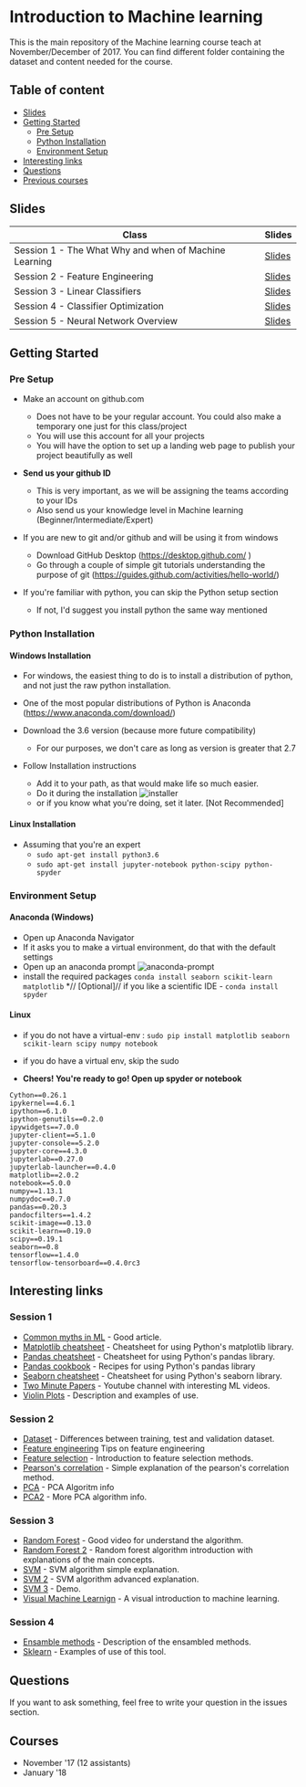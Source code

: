 # Introduction to Machine learning 

This is the main repository of the Machine learning course teach at November/December of 2017. You can find different folder containing the dataset and content needed for the course.

## Table of content

* [Slides](#slides)
* [Getting Started](#getting-started)
  * [Pre Setup](#pre-setup)
  * [Python Installation](#python-installation)
  * [Environment Setup](#environment-setup)
* [Interesting links](#interesting-links)
* [Questions](#questions)
* [Previous courses](#courses)

## Slides

| Class | Slides |
| ------ | ------ |
| Session 1 - The What Why and when of Machine Learning | [Slides](https://docs.google.com/presentation/d/13au8KeMavSuW1GjYMbFT2rWlb6EVjEgINNsbdidjoFE/edit?usp=sharing) |
| Session 2 - Feature Engineering | [Slides](https://docs.google.com/presentation/d/1W9ZADTIKhLyJXycjbqPPzLq8nySfGcOgDH7wNwfnGfY/edit?usp=sharing)
| Session 3 - Linear Classifiers | [Slides](https://docs.google.com/presentation/d/1el2enYn7nMsDVX5JMpHZW4EzsknJ0ML7onqJLyvPIGc/edit?usp=sharing)
| Session 4 - Classifier Optimization | [Slides](https://drive.google.com/open?id=1c3idr6asSKBdmE_Y0jToBkSg7BuNDkG4b65cmLHEBt8)
| Session 5 - Neural Network Overview | [Slides](https://drive.google.com/open?id=1leQ8uL-Cq7zWFABZOlLkFJUJYn0pccbCuCUwnOPsuoo)


## Getting Started

### Pre Setup
* Make an account on github.com
  * Does not have to be your regular account. You could also make a temporary one just for this class/project
  * You will use this account for all your projects
  * You will have the option to set up a landing web page to publish your project beautifully as well

* **Send us your github ID**
  * This is very important, as we will be assigning the teams according to your IDs
  * Also send us your knowledge level in Machine learning (Beginner/Intermediate/Expert)

* If you are new to git and/or github and will be using it from windows
  * Download GitHub Desktop (https://desktop.github.com/ )
  * Go through a couple of simple git tutorials understanding the purpose of git (https://guides.github.com/activities/hello-world/)

* If you're familiar with python, you can skip the Python setup section
  * If not, I'd suggest you install python the same way mentioned


### Python Installation
#### Windows Installation

* For windows, the easiest thing to do is to install a distribution of python, and not just the raw python installation. 

* One of the most popular distributions of Python is Anaconda (https://www.anaconda.com/download/)

* Download the 3.6 version (because more future compatibility)
  * For our purposes, we don't care as long as version is greater that 2.7

* Follow Installation instructions
  * Add it to your path, as that would make life so much easier.
  * Do it during the installation ![installer](https://i.imgur.com/QcMBDZ5.png)
  * or if you know what you're doing, set it later. [Not Recommended]

#### Linux Installation

* Assuming that you're an expert
  * `sudo apt-get install python3.6`
  * `sudo apt-get install jupyter-notebook python-scipy python-spyder`


### Environment Setup 
#### Anaconda (Windows)
  * Open up Anaconda Navigator
  * If it asks you to make a virtual environment, do that with the default settings
  * Open up an anaconda prompt ![anaconda-prompt](https://i.imgur.com/bzQpBx8.png)
  * install the required packages `conda install seaborn scikit-learn matplotlib`
  *// [Optional]// if you like a scientific IDE - ` conda install spyder `


#### Linux
  * if you do not have a virtual-env : `sudo pip install matplotlib seaborn scikit-learn scipy numpy notebook`
  * if you do have a virtual env, skip the sudo

* **Cheers! You're ready to go! Open up spyder or notebook**

```
Cython==0.26.1
ipykernel==4.6.1
ipython==6.1.0
ipython-genutils==0.2.0
ipywidgets==7.0.0
jupyter-client==5.1.0
jupyter-console==5.2.0
jupyter-core==4.3.0
jupyterlab==0.27.0
jupyterlab-launcher==0.4.0
matplotlib==2.0.2
notebook==5.0.0
numpy==1.13.1
numpydoc==0.7.0
pandas==0.20.3
pandocfilters==1.4.2
scikit-image==0.13.0
scikit-learn==0.19.0
scipy==0.19.1
seaborn==0.8
tensorflow==1.4.0
tensorflow-tensorboard==0.4.0rc3
```

## Interesting links
### Session 1
* [Common myths in ML](http://www.iamwire.com/2017/07/3-common-myths-around-machine-learning/156129) - Good article.
* [Matplotlib cheatsheet](https://s3.amazonaws.com/assets.datacamp.com/blog_assets/Python_Matplotlib_Cheat_Sheet.pdf) - Cheatsheet for using Python's matplotlib library.
* [Pandas cheatsheet](https://s3.amazonaws.com/assets.datacamp.com/blog_assets/PandasPythonForDataScience.pdf) - Cheatsheet for using Python's pandas library.
* [Pandas cookbook](https://github.com/jvns/pandas-cookbook) - Recipes for using Python's pandas library
* [Seaborn cheatsheet](https://s3.amazonaws.com/assets.datacamp.com/blog_assets/Python_Seaborn_Cheat_Sheet.pdf) - Cheatsheet for using Python's seaborn library.
* [Two Minute Papers](https://www.youtube.com/user/keeroyz/videos) - Youtube channel with interesting ML videos.
* [Violin Plots](https://blog.modeanalytics.com/violin-plot-examples/) - Description and examples of use.
### Session 2
* [Dataset](https://machinelearningmastery.com/difference-test-validation-datasets/) - Differences between training, test and validation dataset.
* [Feature engineering](https://elitedatascience.com/feature-engineering-best-practices) Tips on feature engineering
* [Feature selection](https://www.analyticsvidhya.com/blog/2016/12/introduction-to-feature-selection-methods-with-an-example-or-how-to-select-the-right-variables/) - Introduction to feature selection methods.
* [Pearson's correlation](https://blog.bigml.com/2015/09/21/looking-for-connections-in-your-data-correlation-coefficients/) - Simple explanation of the pearson's correlation method.
* [PCA](http://setosa.io/ev/principal-component-analysis/) - PCA Algoritm info
* [PCA2](https://georgemdallas.wordpress.com/2013/10/30/principal-component-analysis-4-dummies-eigenvectors-eigenvalues-and-dimension-reduction/) - More PCA algorithm info.
### Session 3
* [Random Forest](https://www.youtube.com/watch?v=D_2LkhMJcfY) - Good video for understand the algorithm.
* [Random Forest 2](https://www.analyticsvidhya.com/blog/2014/06/introduction-random-forest-simplified/ ) - Random forest algorithm  introduction with explanations of the main concepts.
* [SVM](https://www.kdnuggets.com/2016/07/support-vector-machines-simple-explanation.html) - SVM algorithm simple explanation.
* [SVM 2](https://www.svm-tutorial.com/2014/11/svm-understanding-math-part-1/) - SVM algorithm advanced explanation.
* [SVM 3](http://cs.stanford.edu/people/karpathy/svmjs/demo/) - Demo.
* [Visual Machine Learnign](http://www.r2d3.us/visual-intro-to-machine-learning-part-1/) - A visual introduction to machine learning.
### Session 4
* [Ensamble methods](https://www.toptal.com/machine-learning/ensemble-methods-machine-learning) - Description of the ensambled methods.
* [Sklearn](https://machinelearningmastery.com/how-to-tune-algorithm-parameters-with-scikit-learn/) - Examples of use of this tool.

## Questions

If you want to ask something, feel free to write your question in the issues section.
 
## Courses
* November '17 (12 assistants)
* January '18
